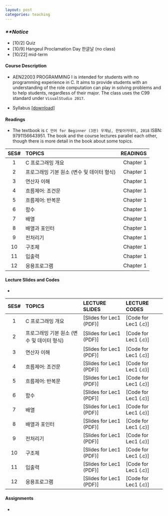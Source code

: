 ```yaml
---
layout: post
categories: teaching
---
```

### **_\**Notice_**
- [10/2] Quiz
- [10/9] Hangeul Proclamation Day 한글날 (no class)
- [10/22] mid-term

#### **Course Description**
- AEN22003 PROGRAMMING I is intended for students with no programming experience in C. It aims to provide students with an understanding of the role computation can play in solving problems and to help students, regardless of their major. The class uses the C99 standard under `VisualStudio 2017`.

- Syllabus [[download]][downsyl]


#### **Readings**
- The textbook is `C 언어 for Beginner (3판) 우재남, 한빛아카데미, 2018` ISBN: 9791156643951. The book and the course lectures parallel each other, though there is more detail in the book about some topics. 

|SES# | TOPICS | READINGS |
|:---:|:---|---:|
|1| C 프로그래밍 개요 | Chapter 1 |
|2| 프로그래밍 기본 원소 (변수 및 데이터 형식) | Chapter 1 |
|3| 연산자 이해 | Chapter 1 |
|4| 흐름제어: 조건문 | Chapter 1 |
|5| 흐름제어: 반복문 | Chapter 1 |
|6| 함수 | Chapter 1 |
|7| 배열 | Chapter 1 |
|8| 배열과 포인터 | Chapter 1 |
|9| 전처리기 | Chapter 1 |
|10| 구조체 | Chapter 1 |
|11| 입출력 | Chapter 1 |
|12| 응용프로그램 | Chapter 1 |


#### **Lecture Slides and Codes**
- 
|SES# | TOPICS | LECTURE SLIDES | LECTURE CODES |
|:---:|:---|:---|:---| 
|1| C 프로그래밍 개요 | [Slides for Lec1 (PDF)] | [Code for Lec1 (.c)]|
|2| 프로그래밍 기본 원소 (변수 및 데이터 형식) | [Slides for Lec1 (PDF)] | [Code for Lec1 (.c)]|
|3| 연산자 이해 | [Slides for Lec1 (PDF)] | [Code for Lec1 (.c)]|
|4| 흐름제어: 조건문 | [Slides for Lec1 (PDF)] | [Code for Lec1 (.c)]|
|5| 흐름제어: 반복문 | [Slides for Lec1 (PDF)] | [Code for Lec1 (.c)]|
|6| 함수 | [Slides for Lec1 (PDF)] | [Code for Lec1 (.c)]|
|7| 배열 | [Slides for Lec1 (PDF)] | [Code for Lec1 (.c)]|
|8| 배열과 포인터 | [Slides for Lec1 (PDF)] | [Code for Lec1 (.c)]|
|9| 전처리기 | [Slides for Lec1 (PDF)] | [Code for Lec1 (.c)]|
|10| 구조체 | [Slides for Lec1 (PDF)] | [Code for Lec1 (.c)]|
|11| 입출력 | [Slides for Lec1 (PDF)] | [Code for Lec1 (.c)]|
|12| 응용프로그램 | [Slides for Lec1 (PDF)] | [Code for Lec1 (.c)]|

#### **Assignments**
-  

[downsyl]: <http://naver.com>
[jekyll-docs]: http://jekyllrb.com/docs/home
[jekyll-gh]:   https://github.com/jekyll/jekyll
[jekyll-talk]: https://talk.jekyllrb.com/

